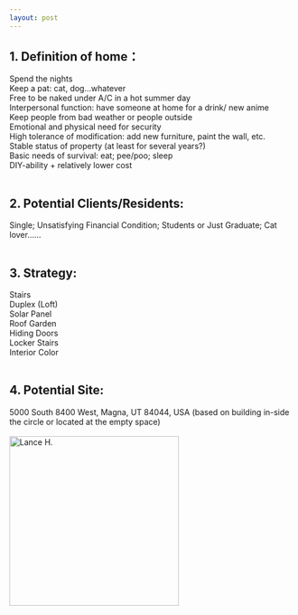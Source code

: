 ```yaml
---
layout: post
---
```


## 1. Definition of home：
Spend the nights  <br>
Keep a pat: cat, dog…whatever  <br>
Free to be naked under A/C in a hot summer day  <br>
Interpersonal function: have someone at home for a drink/ new anime  <br>
Keep people from bad weather or people outside   <br>
Emotional and physical need for security  <br>
High tolerance of modification: add new furniture, paint the wall, etc. <br>
Stable status of property (at least for several years?)  <br>
Basic needs of survival: eat; pee/poo; sleep   <br>
DIY-ability + relatively lower cost   <br>
 <br>
## 2. Potential Clients/Residents:  
Single; Unsatisfying Financial Condition; Students or Just Graduate; Cat lover……  <br>
 <br>
## 3. Strategy: 
Stairs        <br>
Duplex (Loft) <br>
Solar Panel   <br>
Roof Garden   <br>
Hiding Doors  <br>
Locker Stairs  <br>
Interior Color <br>
<br>
## 4.	Potential Site: 
5000 South 8400 West, Magna, UT 84044, USA (based on building in-side the circle or located at the empty space) <br><br>
 <img alt="Lance H." src="https://github.com/LanceHHe/LanceH./blob/master/Page%20Material/site1.png?raw=true" width="300">
